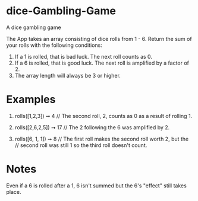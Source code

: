 # dice-Gambling-Game
A dice gambling game

The App takes an array consisting of dice rolls from 1 - 6. Return the sum of your rolls with the following conditions:
1. If a 1 is rolled, that is bad luck. The next roll counts as 0.
2. If a 6 is rolled, that is good luck. The next roll is amplified by a factor of 2.
3. The array length will always be 3 or higher.
 # Examples
1. rolls([1,2,3]) ➞ 4
 // The second roll, 2, counts as 0 as a result of rolling 1.

2. rolls([2,6,2,5]) ➞ 17
// The 2 following the 6 was amplified by 2.

3. rolls([6, 1, 1]) ➞ 8
 // The first roll makes the second roll worth 2, but the
 // second roll was still 1 so the third roll doesn't count.

# Notes
Even if a 6 is rolled after a 1, 6 isn't summed but the 6's "effect" still takes place.
